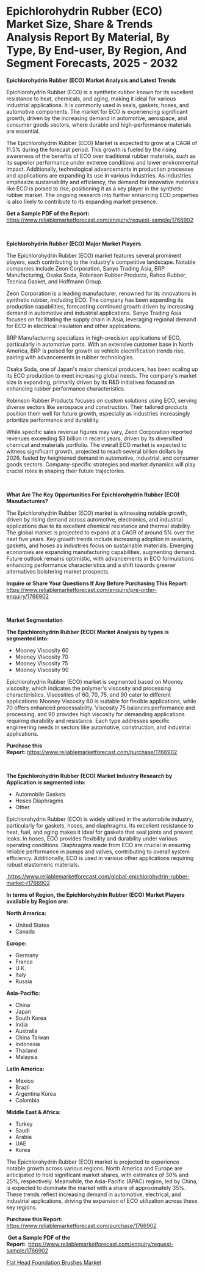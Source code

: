 <p><h1>Epichlorohydrin Rubber (ECO) Market Size, Share & Trends Analysis Report By Material, By Type, By End-user, By Region, And Segment Forecasts, 2025 - 2032</h1></p><p><strong>Epichlorohydrin Rubber (ECO) Market Analysis and Latest Trends</strong></p>
<p><p>Epichlorohydrin Rubber (ECO) is a synthetic rubber known for its excellent resistance to heat, chemicals, and aging, making it ideal for various industrial applications. It is commonly used in seals, gaskets, hoses, and automotive components. The market for ECO is experiencing significant growth, driven by the increasing demand in automotive, aerospace, and consumer goods sectors, where durable and high-performance materials are essential.</p><p>The Epichlorohydrin Rubber (ECO) Market is expected to grow at a CAGR of 11.5% during the forecast period. This growth is fueled by the rising awareness of the benefits of ECO over traditional rubber materials, such as its superior performance under extreme conditions and lower environmental impact. Additionally, technological advancements in production processes and applications are expanding its use in various industries. As industries emphasize sustainability and efficiency, the demand for innovative materials like ECO is poised to rise, positioning it as a key player in the synthetic rubber market. The ongoing research into further enhancing ECO properties is also likely to contribute to its expanding market presence.</p></p>
<p><strong>Get a Sample PDF of the Report:&nbsp;</strong> <a href="https://www.reliablemarketforecast.com/enquiry/request-sample/1766902?utm_campaign=2724&utm_medium=2&utm_source=Github&utm_content=ia&utm_term=25032025&utm_id=epichlorohydrin-rubber-eco">https://www.reliablemarketforecast.com/enquiry/request-sample/1766902</a></p>
<p>&nbsp;</p>
<p><strong>Epichlorohydrin Rubber (ECO) Major Market Players</strong></p>
<p><p>The Epichlorohydrin Rubber (ECO) market features several prominent players, each contributing to the industry's competitive landscape. Notable companies include Zeon Corporation, Sanyo Trading Asia, BRP Manufacturing, Osaka Soda, Robinson Rubber Products, Rahco Rubber, Tecnica Gasket, and Hoffmann Group.</p><p>Zeon Corporation is a leading manufacturer, renowned for its innovations in synthetic rubber, including ECO. The company has been expanding its production capabilities, forecasting continued growth driven by increasing demand in automotive and industrial applications. Sanyo Trading Asia focuses on facilitating the supply chain in Asia, leveraging regional demand for ECO in electrical insulation and other applications.</p><p>BRP Manufacturing specializes in high-precision applications of ECO, particularly in automotive parts. With an extensive customer base in North America, BRP is poised for growth as vehicle electrification trends rise, pairing with advancements in rubber technologies. </p><p>Osaka Soda, one of Japan's major chemical producers, has been scaling up its ECO production to meet increasing global needs. The company's market size is expanding, primarily driven by its R&D initiatives focused on enhancing rubber performance characteristics.</p><p>Robinson Rubber Products focuses on custom solutions using ECO, serving diverse sectors like aerospace and construction. Their tailored products position them well for future growth, especially as industries increasingly prioritize performance and durability.</p><p>While specific sales revenue figures may vary, Zeon Corporation reported revenues exceeding $3 billion in recent years, driven by its diversified chemical and materials portfolio. The overall ECO market is expected to witness significant growth, projected to reach several billion dollars by 2026, fueled by heightened demand in automotive, industrial, and consumer goods sectors. Company-specific strategies and market dynamics will play crucial roles in shaping their future trajectories.</p></p>
<p>&nbsp;</p>
<p><strong>What Are The Key Opportunities For Epichlorohydrin Rubber (ECO) Manufacturers?</strong></p>
<p><p>The Epichlorohydrin Rubber (ECO) market is witnessing notable growth, driven by rising demand across automotive, electronics, and industrial applications due to its excellent chemical resistance and thermal stability. The global market is projected to expand at a CAGR of around 5% over the next five years. Key growth trends include increasing adoption in sealants, gaskets, and hoses as industries focus on sustainable materials. Emerging economies are expanding manufacturing capabilities, augmenting demand. Future outlook remains optimistic, with advancements in ECO formulations enhancing performance characteristics and a shift towards greener alternatives bolstering market prospects.</p></p>
<p><strong>Inquire or Share Your Questions If Any Before Purchasing This Report:</strong> <a href="https://www.reliablemarketforecast.com/enquiry/pre-order-enquiry/1766902?utm_campaign=2724&utm_medium=2&utm_source=Github&utm_content=ia&utm_term=25032025&utm_id=epichlorohydrin-rubber-eco">https://www.reliablemarketforecast.com/enquiry/pre-order-enquiry/1766902</a></p>
<p>&nbsp;</p>
<p><strong>Market Segmentation</strong></p>
<p><strong>The Epichlorohydrin Rubber (ECO) Market Analysis by types is segmented into:</strong></p>
<p><ul><li>Mooney Viscosity 60</li><li>Mooney Viscosity 70</li><li>Mooney Viscosity 75</li><li>Mooney Viscosity 90</li></ul></p>
<p><p>Epichlorohydrin Rubber (ECO) market is segmented based on Mooney viscosity, which indicates the polymer's viscosity and processing characteristics. Viscosities of 60, 70, 75, and 90 cater to different applications: Mooney Viscosity 60 is suitable for flexible applications, while 70 offers enhanced processability. Viscosity 75 balances performance and processing, and 90 provides high viscosity for demanding applications requiring durability and resistance. Each type addresses specific engineering needs in sectors like automotive, construction, and industrial applications.</p></p>
<p><strong>Purchase this Report:&nbsp;</strong><a href="https://www.reliablemarketforecast.com/purchase/1766902?utm_campaign=2724&utm_medium=2&utm_source=Github&utm_content=ia&utm_term=25032025&utm_id=epichlorohydrin-rubber-eco">https://www.reliablemarketforecast.com/purchase/1766902</a></p>
<p>&nbsp;</p>
<p><strong>The Epichlorohydrin Rubber (ECO) Market Industry Research by Application is segmented into:</strong></p>
<p><ul><li>Automobile Gaskets</li><li>Hoses Diaphragms</li><li>Other</li></ul></p>
<p><p>Epichlorohydrin Rubber (ECO) is widely utilized in the automobile industry, particularly for gaskets, hoses, and diaphragms. Its excellent resistance to heat, fuel, and aging makes it ideal for gaskets that seal joints and prevent leaks. In hoses, ECO provides flexibility and durability under various operating conditions. Diaphragms made from ECO are crucial in ensuring reliable performance in pumps and valves, contributing to overall system efficiency. Additionally, ECO is used in various other applications requiring robust elastomeric materials.</p></p>
<p><a href="https://www.reliablemarketforecast.com/global-epichlorohydrin-rubber-market-r1766902?utm_campaign=2724&utm_medium=2&utm_source=Github&utm_content=ia&utm_term=25032025&utm_id=epichlorohydrin-rubber-eco">&nbsp;https://www.reliablemarketforecast.com/global-epichlorohydrin-rubber-market-r1766902</a></p>
<p><strong>In terms of Region, the Epichlorohydrin Rubber (ECO) Market Players available by Region are:</strong></p>
<p>
    <p> <strong> North America: </strong>
        <ul>
            <li>United States</li>
            <li>Canada</li>
        </ul>
        </p> 
    <p> <strong> Europe: </strong>
        <ul>
            <li>Germany</li>
            <li>France</li>
            <li>U.K.</li>
            <li>Italy</li>
            <li>Russia</li>
        </ul>
        </p> 
    <p> <strong> Asia-Pacific: </strong>
        <ul>
            <li>China</li>
            <li>Japan</li>
            <li>South Korea</li>
            <li>India</li>
            <li>Australia</li>
            <li>China Taiwan</li>
            <li>Indonesia</li>
            <li>Thailand</li>
            <li>Malaysia</li>
        </ul>
        </p> 
    <p> <strong> Latin America: </strong>
        <ul>
            <li>Mexico</li>
            <li>Brazil</li>
            <li>Argentina Korea</li>
            <li>Colombia</li>
        </ul>
        </p> 
    <p> <strong> Middle East & Africa: </strong>
        <ul>
            <li>Turkey</li>
            <li>Saudi</li>
            <li>Arabia</li>
            <li>UAE</li>
            <li>Korea</li>
        </ul>
    </p>
    </p>
<p><p>The Epichlorohydrin Rubber (ECO) market is projected to experience notable growth across various regions. North America and Europe are anticipated to hold significant market shares, with estimates of 30% and 25%, respectively. Meanwhile, the Asia-Pacific (APAC) region, led by China, is expected to dominate the market with a share of approximately 35%. These trends reflect increasing demand in automotive, electrical, and industrial applications, driving the expansion of ECO utilization across these key regions.</p></p>
<p><strong>Purchase this Report: </strong><a href="https://www.reliablemarketforecast.com/purchase/1766902?utm_campaign=2724&utm_medium=2&utm_source=Github&utm_content=ia&utm_term=25032025&utm_id=epichlorohydrin-rubber-eco">https://www.reliablemarketforecast.com/purchase/1766902</a></p>
<p>&nbsp;<strong>Get a Sample PDF of the Report:&nbsp;&nbsp;</strong><a href="https://www.reliablemarketforecast.com/enquiry/request-sample/1766902?utm_campaign=2724&utm_medium=2&utm_source=Github&utm_content=ia&utm_term=25032025&utm_id=epichlorohydrin-rubber-eco">https://www.reliablemarketforecast.com/enquiry/request-sample/1766902</a></p>
<p><strong></strong></p>
<p><p><a href="https://github.com/tselahiara/Market-Research-Report-List-1/blob/main/flat-head-foundation-brushes-market.md?utm_campaign=2724&utm_medium=2&utm_source=Github&utm_content=ia&utm_term=25032025&utm_id=epichlorohydrin-rubber-eco">Flat Head Foundation Brushes Market</a></p></p>